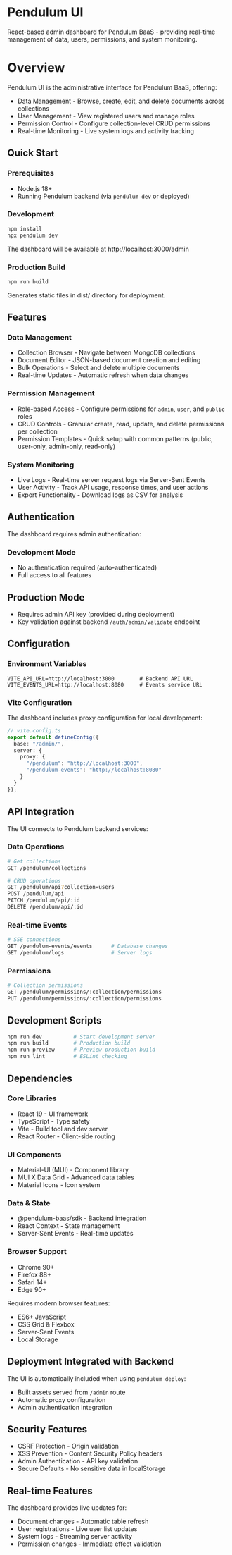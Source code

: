 # Pendulum UI
React-based admin dashboard for Pendulum BaaS - providing real-time management of data, users, permissions, and system monitoring.

# Overview
Pendulum UI is the administrative interface for Pendulum BaaS, offering:

- Data Management - Browse, create, edit, and delete documents across collections
- User Management - View registered users and manage roles
- Permission Control - Configure collection-level CRUD permissions
- Real-time Monitoring - Live system logs and activity tracking

## Quick Start
### Prerequisites

- Node.js 18+
- Running Pendulum backend (via `pendulum dev` or deployed)

### Development
```bash
npm install
npx pendulum dev
```

The dashboard will be available at http://localhost:3000/admin

### Production Build
```bash
npm run build
```

Generates static files in dist/ directory for deployment.

## Features
### Data Management

- Collection Browser - Navigate between MongoDB collections
- Document Editor - JSON-based document creation and editing
- Bulk Operations - Select and delete multiple documents
- Real-time Updates - Automatic refresh when data changes

### Permission Management

- Role-based Access - Configure permissions for `admin`, `user`, and `public` roles
- CRUD Controls - Granular create, read, update, and delete permissions per collection
- Permission Templates - Quick setup with common patterns (public, user-only, admin-only, read-only)

### System Monitoring

- Live Logs - Real-time server request logs via Server-Sent Events
- User Activity - Track API usage, response times, and user actions
- Export Functionality - Download logs as CSV for analysis

## Authentication
The dashboard requires admin authentication:

### Development Mode

- No authentication required (auto-authenticated)
- Full access to all features

## Production Mode

- Requires admin API key (provided during deployment)
- Key validation against backend `/auth/admin/validate` endpoint

## Configuration
### Environment Variables
```env
VITE_API_URL=http://localhost:3000        # Backend API URL
VITE_EVENTS_URL=http://localhost:8080     # Events service URL
```

### Vite Configuration
The dashboard includes proxy configuration for local development:
```typescript
// vite.config.ts
export default defineConfig({
  base: "/admin/",
  server: {
    proxy: {
      "/pendulum": "http://localhost:3000",
      "/pendulum-events": "http://localhost:8080"
    }
  }
});
```

## API Integration
The UI connects to Pendulum backend services:

### Data Operations
```bash
# Get collections
GET /pendulum/collections

# CRUD operations
GET /pendulum/api?collection=users
POST /pendulum/api
PATCH /pendulum/api/:id
DELETE /pendulum/api/:id
```

### Real-time Events
```bash
# SSE connections
GET /pendulum-events/events      # Database changes
GET /pendulum/logs               # Server logs
```

### Permissions
```bash
# Collection permissions
GET /pendulum/permissions/:collection/permissions
PUT /pendulum/permissions/:collection/permissions
```

## Development Scripts
```bash
npm run dev          # Start development server
npm run build        # Production build
npm run preview      # Preview production build
npm run lint         # ESLint checking
```

## Dependencies
### Core Libraries

- React 19 - UI framework
- TypeScript - Type safety
- Vite - Build tool and dev server
- React Router - Client-side routing

### UI Components

- Material-UI (MUI) - Component library
- MUI X Data Grid - Advanced data tables
- Material Icons - Icon system

### Data & State

- @pendulum-baas/sdk - Backend integration
- React Context - State management
- Server-Sent Events - Real-time updates

### Browser Support

- Chrome 90+
- Firefox 88+
- Safari 14+
- Edge 90+

Requires modern browser features:

- ES6+ JavaScript
- CSS Grid & Flexbox
- Server-Sent Events
- Local Storage

## Deployment Integrated with Backend
The UI is automatically included when using `pendulum deploy`:

- Built assets served from `/admin` route
- Automatic proxy configuration
- Admin authentication integration

## Security Features

- CSRF Protection - Origin validation
- XSS Prevention - Content Security Policy headers
- Admin Authentication - API key validation
- Secure Defaults - No sensitive data in localStorage

## Real-time Features
The dashboard provides live updates for:

- Document changes - Automatic table refresh
- User registrations - Live user list updates
- System logs - Streaming server activity
- Permission changes - Immediate effect validation

